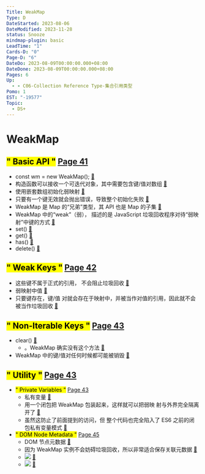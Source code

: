 ```yaml
---
Title: WeakMap
Type: D
DateStarted: 2023-08-06
DateModified: 2023-11-28
status: Snooze
mindmap-plugin: basic
LeadTime: "1"
Cards-D: "0"
Page-D: "6"
DateDo: 2023-08-09T00:00:00.000+08:00
DateDone: 2023-08-09T00:00:00.000+08:00
Pages: 6
Up:
  - - C06-Collection Reference Type-集合引用类型
Pomo: 1
EST: "-19577"
Topic:
  - DS+
---
```


# WeakMap

## <mark class="hltr-gray ">" Basic API "</mark> [Page 41 ](zotero://open-pdf/library/items/J32BLJDJ?page=41&annotation=DCQ8RF2D)

- const wm = new WeakMap(); [📌](obsidian://jump-to-pdf?id=ProJS-ZN&annotate=ce95e20b-da2c-2742)
- 构造函数可以接收一个可迭代对象，其中需要包含键/值对数组 [📌](obsidian://jump-to-pdf?id=ProJS-ZN&annotate=ad4837e6-7e8a-be7b)
- 使用嵌套数组初始化弱映射 [📌](obsidian://jump-to-pdf?id=ProJS-ZN&annotate=960ebd95-8bc7-4550)
- 只要有一个键无效就会抛出错误，导致整个初始化失败 [📌](obsidian://jump-to-pdf?id=ProJS-ZN&annotate=b805898b-ab39-5bc6)
- WeakMap 是 Map 的“兄弟”类型，其 API 也是 Map 的子集 [📌](obsidian://jump-to-pdf?id=ProJS-ZN&annotate=81c3f0fb-7917-98d2)
- WeakMap 中的“weak”（弱）， 描述的是 JavaScript 垃圾回收程序对待“弱映射”中键的方式 [📌](obsidian://jump-to-pdf?id=ProJS-ZN&annotate=69ce868b-65bf-3b1e)
- set() [📌](obsidian://jump-to-pdf?id=ProJS-ZN&annotate=b34390f2-5512-a741)
- get() [📌](obsidian://jump-to-pdf?id=ProJS-ZN&annotate=1a8da0b3-a31b-f430)
- has() [📌](obsidian://jump-to-pdf?id=ProJS-ZN&annotate=b2dc46cf-1436-f47e)
- delete() [📌](obsidian://jump-to-pdf?id=ProJS-ZN&annotate=82eaf21a-64db-b5d0)

## <mark class="hltr-gray ">" Weak Keys "</mark> [Page 42 ](zotero://open-pdf/library/items/J32BLJDJ?page=42&annotation=SKAE6CBY)

- 这些键不属于正式的引用， 不会阻止垃圾回收 [📌](obsidian://jump-to-pdf?id=ProJS-ZN&annotate=58b7e650-abf3-7a32)
- 弱映射中值 [📌](obsidian://jump-to-pdf?id=ProJS-ZN&annotate=c2a13319-79a3-1623)
- 只要键存在，键/值 对就会存在于映射中，并被当作对值的引用，因此就不会被当作垃圾回收 [📌](obsidian://jump-to-pdf?id=ProJS-ZN&annotate=f6d84254-a9b1-fcbf)

## <mark class="hltr-gray ">" Non-Iterable Keys "</mark> [Page 43 ](zotero://open-pdf/library/items/J32BLJDJ?page=43&annotation=TX9B6Y76)

- clear() [📌](obsidian://jump-to-pdf?id=ProJS-ZN&annotate=bac38261-eb00-1f2c)
  - 。WeakMap 确实没有这个方法 [📌](obsidian://jump-to-pdf?id=ProJS-ZN&annotate=41ccee69-26e1-1ba4)
- WeakMap 中的键/值对任何时候都可能被销毁 [📌](obsidian://jump-to-pdf?id=ProJS-ZN&annotate=9356ea33-05ff-481a)

## <mark class="hltr-gray ">" Utility "</mark> [Page 43 ](zotero://open-pdf/library/items/J32BLJDJ?page=43&annotation=KCAVML69)

- <mark class="hltr-gray ">" Private Variables "</mark> [Page 43 ](zotero://open-pdf/library/items/J32BLJDJ?page=43&annotation=U4HRQS9G)
  - 私有变量 [📌](obsidian://jump-to-pdf?id=ProJS-ZN&annotate=9efe697f-dfb1-27a2)
  - 用一个闭包把 WeakMap 包装起来，这样就可以把弱映 射与外界完全隔离开了 [📌](obsidian://jump-to-pdf?id=ProJS-ZN&annotate=db242c89-4e2e-1b39)
  - 虽然这防止了前面提到的访问，但 整个代码也完全陷入了 ES6 之前的闭包私有变量模式 [📌](obsidian://jump-to-pdf?id=ProJS-ZN&annotate=7ab3a170-6305-d5cd)
- <mark class="hltr-gray ">" DOM Node Metadata "</mark> [Page 45 ](zotero://open-pdf/library/items/J32BLJDJ?page=45&annotation=44FMIZUR)
  - DOM 节点元数据 [📌](obsidian://jump-to-pdf?id=ProJS-ZN&annotate=1248dc3b-e504-6983)
  - 因为 WeakMap 实例不会妨碍垃圾回收，所以非常适合保存关联元数据 [📌](obsidian://jump-to-pdf?id=ProJS-ZN&annotate=f3fb6ad1-6f8d-483d)
  - ![](1691559775005.png) [📌](obsidian://jump-to-pdf?id=ProJS-ZN&annotate=3082729e-8050-93f4)
  - ![](1691559786052.png) [📌](obsidian://jump-to-pdf?id=ProJS-ZN&annotate=0b5854d1-32fd-7fca)
